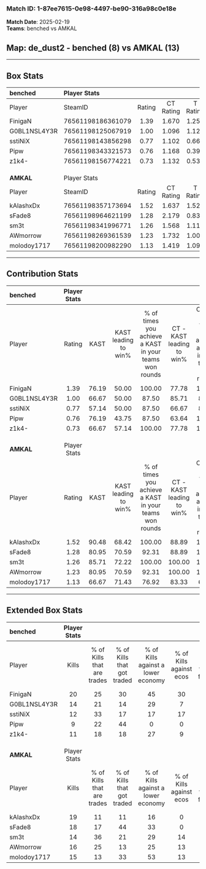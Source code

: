 ### Match ID: 1-87ee7615-0e98-4497-be90-316a98c0e18e  
**Match Date**: 2025-02-19  
**Teams**: benched vs AMKAL  

## **Map**: de_dust2 - benched (8) vs AMKAL (13)  
---  

## Box Stats  

| **benched**  | Player Stats      |        |           |          |       |       |       |         |        |      |     |
| :- | :- | :-: | :-: | :-: | :-: | :-: | :-: | :-: | :-: | :-: | :-: |
| Player       | SteamID           | Rating | CT Rating | T Rating | KAST  |  ADR  | Kills | Assists | Deaths | K/D  | HS% |
| FinigaN      | 76561198186361079 |  1.39  |   1.670   |  1.256   | 76.19 | 110.4 |  20   |    6    |   17   | 1.18 | 65  |
| G0BL1NSL4Y3R | 76561198125067919 |  1.00  |   1.096   |  1.123   | 66.67 | 75.6  |  14   |    4    |   15   | 0.93 | 71  |
| sstiNiX      | 76561198143856298 |  0.77  |   1.102   |  0.665   | 57.14 | 62.4  |  12   |    6    |   17   | 0.71 | 41  |
| Pipw         | 76561198343321573 |  0.76  |   1.168   |  0.394   | 76.19 | 49.7  |   9   |    4    |   16   | 0.56 | 66  |
| z1k4-        | 76561198156774221 |  0.73  |   1.132   |  0.537   | 66.67 | 47.2  |  11   |    1    |   17   | 0.65 | 45  |
|              |                   |        |           |          |       |       |       |         |        |      |     |
|              |                   |        |           |          |       |       |       |         |        |      |     |
|              |                   |        |           |          |       |       |       |         |        |      |     |
| **AMKAL**    | Player Stats      |        |           |          |       |       |       |         |        |      |     |
| Player       | SteamID           | Rating | CT Rating | T Rating | KAST  |  ADR  | Kills | Assists | Deaths | K/D  | HS% |
| kAlashxDx    | 76561198357173694 |  1.52  |   1.637   |  1.521   | 90.48 | 77.7  |  19   |    4    |   10   | 1.90 | 52  |
| sFade8       | 76561198964621199 |  1.28  |   2.179   |  0.838   | 80.95 | 86.0  |  18   |    4    |   16   | 1.13 | 66  |
| sm3t         | 76561198341996771 |  1.26  |   1.568   |  1.115   | 85.71 | 76.9  |  14   |   11    |   12   | 1.17 | 57  |
| AWmorrow     | 76561198269361539 |  1.23  |   1.732   |  1.004   | 80.95 | 68.7  |  16   |    7    |   13   | 1.23 | 75  |
| molodoy1717  | 76561198200982290 |  1.13  |   1.419   |  1.092   | 66.67 | 98.2  |  15   |    6    |   15   | 1.00 | 26  |
---  

## Contribution Stats  

| **benched**  | Player Stats |       |                      |                                                        |                           |                                                             |                          |                                                            |
| :- | :-: | :-: | :-: | :-: | :-: | :-: | :-: | :-: |
| Player       |    Rating    | KAST  | KAST leading to win% | % of times you achieve a KAST in your teams won rounds | CT - KAST leading to win% | CT - % of times you achieve a KAST in your teams won rounds | T - KAST leading to win% | T - % of times you achieve a KAST in your teams won rounds |
| FinigaN      |     1.39     | 76.19 |        50.00         |                         100.00                         |           77.78           |                           100.00                            |          14.29           |                           100.00                           |
| G0BL1NSL4Y3R |     1.00     | 66.67 |        50.00         |                         87.50                          |           85.71           |                            85.71                            |          14.29           |                           100.00                           |
| sstiNiX      |     0.77     | 57.14 |        50.00         |                         87.50                          |           66.67           |                            85.71                            |          20.00           |                           100.00                           |
| Pipw         |     0.76     | 76.19 |        43.75         |                         87.50                          |           63.64           |                           100.00                            |           0.00           |                            0.00                            |
| z1k4-        |     0.73     | 66.67 |        57.14         |                         100.00                         |           77.78           |                           100.00                            |          20.00           |                           100.00                           |
|              |              |       |                      |                                                        |                           |                                                             |                          |                                                            |
|              |              |       |                      |                                                        |                           |                                                             |                          |                                                            |
|              |              |       |                      |                                                        |                           |                                                             |                          |                                                            |
| **AMKAL**    | Player Stats |       |                      |                                                        |                           |                                                             |                          |                                                            |
| Player       |    Rating    | KAST  | KAST leading to win% | % of times you achieve a KAST in your teams won rounds | CT - KAST leading to win% | CT - % of times you achieve a KAST in your teams won rounds | T - KAST leading to win% | T - % of times you achieve a KAST in your teams won rounds |
| kAlashxDx    |     1.52     | 90.48 |        68.42         |                         100.00                         |           88.89           |                           100.00                            |          50.00           |                           100.00                           |
| sFade8       |     1.28     | 80.95 |        70.59         |                         92.31                          |           88.89           |                           100.00                            |          50.00           |                           80.00                            |
| sm3t         |     1.26     | 85.71 |        72.22         |                         100.00                         |          100.00           |                           100.00                            |          50.00           |                           100.00                           |
| AWmorrow     |     1.23     | 80.95 |        70.59         |                         92.31                          |          100.00           |                           100.00                            |          44.44           |                           80.00                            |
| molodoy1717  |     1.13     | 66.67 |        71.43         |                         76.92                          |           83.33           |                            62.50                            |          62.50           |                           100.00                           |
---  

## Extended Box Stats  

| **benched**  | Player Stats |                            |                            |                                    |                         |                              |                                 |        |                             |                                     |                          |                               |                            |
| :- | :-: | :-: | :-: | :-: | :-: | :-: | :-: | :-: | :-: | :-: | :-: | :-: | :-: |
| Player       |    Kills     | % of Kills that are trades | % of Kills that got traded | % of Kills against a lower economy | % of Kills against ecos | % of Kills that are flawless | % of Kills that are close duels | Deaths | % of Deaths that get traded | % of Deaths against a lower economy | % of Deaths against ecos | % of Deaths that are flawless | % of Deaths that are close |
| FinigaN      |      20      |             25             |             30             |                 45                 |           30            |              70              |                5                |   17   |             24              |                 12                  |            6             |              65               |             6              |
| G0BL1NSL4Y3R |      14      |             21             |             14             |                 29                 |            7            |              79              |                7                |   15   |             27              |                 13                  |            7             |              67               |             7              |
| sstiNiX      |      12      |             33             |             17             |                 17                 |           17            |              58              |                0                |   17   |             18              |                 12                  |            6             |              71               |             6              |
| Pipw         |      9       |             22             |             44             |                 0                  |            0            |              89              |                0                |   16   |             19              |                 13                  |            6             |              75               |             0              |
| z1k4-        |      11      |             18             |             18             |                 27                 |            9            |              73              |                0                |   17   |             35              |                 12                  |            0             |              82               |             6              |
|              |              |                            |                            |                                    |                         |                              |                                 |        |                             |                                     |                          |                               |                            |
|              |              |                            |                            |                                    |                         |                              |                                 |        |                             |                                     |                          |                               |                            |
|              |              |                            |                            |                                    |                         |                              |                                 |        |                             |                                     |                          |                               |                            |
| **AMKAL**    | Player Stats |                            |                            |                                    |                         |                              |                                 |        |                             |                                     |                          |                               |                            |
| Player       |    Kills     | % of Kills that are trades | % of Kills that got traded | % of Kills against a lower economy | % of Kills against ecos | % of Kills that are flawless | % of Kills that are close duels | Deaths | % of Deaths that get traded | % of Deaths against a lower economy | % of Deaths against ecos | % of Deaths that are flawless | % of Deaths that are close |
| kAlashxDx    |      19      |             11             |             11             |                 16                 |            0            |              63              |                5                |   10   |             20              |                 20                  |            0             |              80               |             0              |
| sFade8       |      18      |             17             |             44             |                 33                 |            0            |              83              |                0                |   16   |             31              |                 19                  |            6             |              94               |             0              |
| sm3t         |      14      |             36             |             21             |                 29                 |           14            |              50              |               14                |   12   |             17              |                  8                  |            0             |              50               |             17             |
| AWmorrow     |      16      |             25             |             13             |                 25                 |           13            |              75              |                0                |   13   |             23              |                 23                  |            8             |              69               |             0              |
| molodoy1717  |      15      |             13             |             33             |                 53                 |           13            |              87              |                7                |   15   |             27              |                 33                  |            7             |              67               |             0              |
